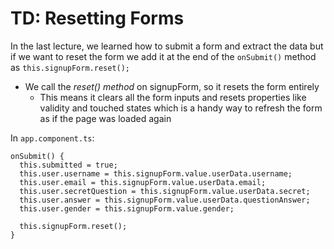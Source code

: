 # TD: Resetting Forms

In the last lecture, we learned how to submit a form and extract the data but if we want to reset the form we add it at the end of the `onSubmit()` method as `this.signupForm.reset();`

- We call the _reset() method_ on signupForm, so it resets the form entirely
  - This means it clears all the form inputs and resets properties like validity and touched states which is a handy way to refresh the form as if the page was loaded again

In `app.component.ts`:

```
onSubmit() {
  this.submitted = true;
  this.user.username = this.signupForm.value.userData.username;
  this.user.email = this.signupForm.value.userData.email;
  this.user.secretQuestion = this.signupForm.value.userData.secret;
  this.user.answer = this.signupForm.value.userData.questionAnswer;
  this.user.gender = this.signupForm.value.gender;

  this.signupForm.reset();
}
```
